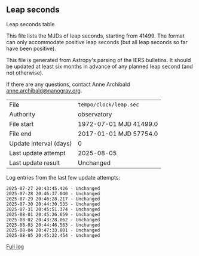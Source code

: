 
## Leap seconds

Leap seconds table

This file lists the MJDs of leap seconds, starting from 41499.
The format can only accommodate positive leap seconds (but all
leap seconds so far have been positive).

This file is generated from Astropy's parsing of the IERS
bulletins. It should be updated at least six months in advance
of any planned leap second (and not otherwise).

If there are any questions, contact Anne Archibald
<anne.archibald@nanograv.org>.

|     |     |
|:--- |:--- |
| File | `tempo/clock/leap.sec` |
| Authority | observatory |
| File start | 1972-07-01 MJD 41499.0 |
| File end | 2017-01-01 MJD 57754.0 |
| Update interval (days) | 0 |
| Last update attempt | 2025-08-05 |
| Last update result | Unchanged |

Log entries from the last few update attempts:
```
2025-07-27 20:43:45.426 - Unchanged
2025-07-28 20:46:37.040 - Unchanged
2025-07-29 20:46:28.217 - Unchanged
2025-07-30 20:44:30.535 - Unchanged
2025-07-31 20:45:51.374 - Unchanged
2025-08-01 20:45:26.659 - Unchanged
2025-08-02 20:43:28.062 - Unchanged
2025-08-03 20:44:46.563 - Unchanged
2025-08-04 20:47:33.801 - Unchanged
2025-08-05 20:45:22.454 - Unchanged
```
[Full log](https://raw.githubusercontent.com/ipta/pulsar-clock-corrections/main/log/tempo/clock/leap.sec.log)
